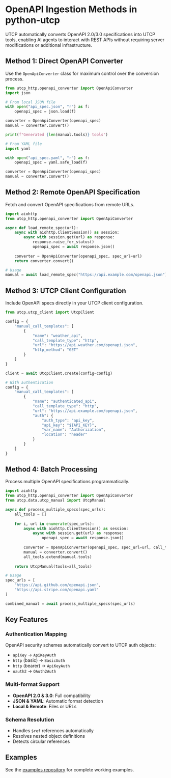 # OpenAPI Ingestion Methods in python-utcp

UTCP automatically converts OpenAPI 2.0/3.0 specifications into UTCP tools, enabling AI agents to interact with REST APIs without requiring server modifications or additional infrastructure.

## Method 1: Direct OpenAPI Converter

Use the `OpenApiConverter` class for maximum control over the conversion process.

```python
from utcp_http.openapi_converter import OpenApiConverter
import json

# From local JSON file
with open("api_spec.json", "r") as f:
    openapi_spec = json.load(f)

converter = OpenApiConverter(openapi_spec)
manual = converter.convert()

print(f"Generated {len(manual.tools)} tools")
```

```python
# From YAML file
import yaml

with open("api_spec.yaml", "r") as f:
    openapi_spec = yaml.safe_load(f)

converter = OpenApiConverter(openapi_spec)
manual = converter.convert()
```

## Method 2: Remote OpenAPI Specification

Fetch and convert OpenAPI specifications from remote URLs.

```python
import aiohttp
from utcp_http.openapi_converter import OpenApiConverter

async def load_remote_spec(url):
    async with aiohttp.ClientSession() as session:
        async with session.get(url) as response:
            response.raise_for_status()
            openapi_spec = await response.json()
    
    converter = OpenApiConverter(openapi_spec, spec_url=url)
    return converter.convert()

# Usage
manual = await load_remote_spec("https://api.example.com/openapi.json")
```

## Method 3: UTCP Client Configuration

Include OpenAPI specs directly in your UTCP client configuration.

```python
from utcp.utcp_client import UtcpClient

config = {
    "manual_call_templates": [
        {
            "name": "weather_api",
            "call_template_type": "http",
            "url": "https://api.weather.com/openapi.json",
            "http_method": "GET"
        }
    ]
}

client = await UtcpClient.create(config=config)
```

```python
# With authentication
config = {
    "manual_call_templates": [
        {
            "name": "authenticated_api",
            "call_template_type": "http", 
            "url": "https://api.example.com/openapi.json",
            "auth": {
                "auth_type": "api_key",
                "api_key": "${API_KEY}",
                "var_name": "Authorization",
                "location": "header"
            }
        }
    ]
}
```

## Method 4: Batch Processing

Process multiple OpenAPI specifications programmatically.

```python
import aiohttp
from utcp_http.openapi_converter import OpenApiConverter
from utcp.data.utcp_manual import UtcpManual

async def process_multiple_specs(spec_urls):
    all_tools = []
    
    for i, url in enumerate(spec_urls):
        async with aiohttp.ClientSession() as session:
            async with session.get(url) as response:
                openapi_spec = await response.json()
        
        converter = OpenApiConverter(openapi_spec, spec_url=url, call_template_name=f"api_{i}")
        manual = converter.convert()
        all_tools.extend(manual.tools)
    
    return UtcpManual(tools=all_tools)

# Usage
spec_urls = [
    "https://api.github.com/openapi.json",
    "https://api.stripe.com/openapi.yaml"
]

combined_manual = await process_multiple_specs(spec_urls)
```

## Key Features

### Authentication Mapping
OpenAPI security schemes automatically convert to UTCP auth objects:

- `apiKey` → `ApiKeyAuth`
- `http` (basic) → `BasicAuth` 
- `http` (bearer) → `ApiKeyAuth`
- `oauth2` → `OAuth2Auth`

### Multi-format Support
- **OpenAPI 2.0 & 3.0**: Full compatibility
- **JSON & YAML**: Automatic format detection
- **Local & Remote**: Files or URLs

### Schema Resolution
- Handles `$ref` references automatically
- Resolves nested object definitions
- Detects circular references

## Examples

See the [examples repository](https://github.com/universal-tool-calling-protocol/utcp-examples) for complete working examples.
